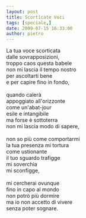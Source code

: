 ```yaml
---
layout: post
title: Scorticate Voci
tags: [speciale,]
date: 2009-07-15 16:33:00
author: pietro
---
```

La tua voce scorticata<br/>dalle sovrapposizioni,<br/>troppo caos questa babele<br/>non mi lascia il tempo nostro<br/>per ascoltarti bene<br/>e per capire fino in fondo,<br/><br/>quando calerà<br/>appoggiato all'orizzonte<br/>come un'abat-jour<br/>esile e intangibile<br/>ma forse è sottoterra<br/>non mi lascia modo di sapere,<br/><br/>non so più come comportarmi<br/>la tua presenza mi tortura<br/>come ustionante<br/>il tuo sguardo trafigge<br/>mi soverchia<br/>mi sconfigge,<br/><br/>mi cercherai ovunque<br/>fino in capo al mondo<br/>non potrò più dormire<br/>ma io non accetto di vivere<br/>senza poter sognare.
